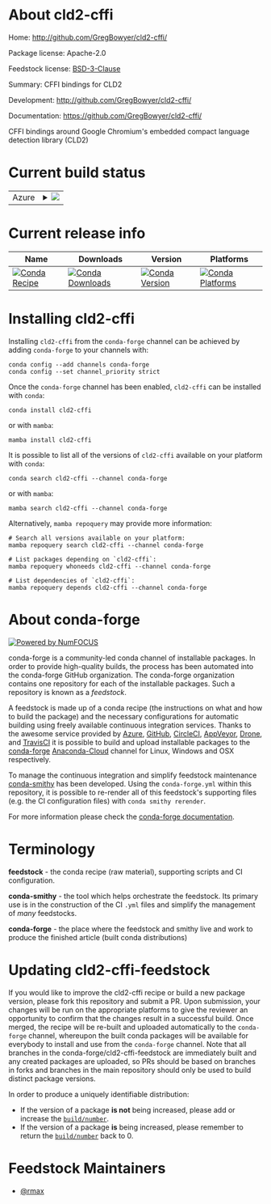 About cld2-cffi
===============

Home: http://github.com/GregBowyer/cld2-cffi/

Package license: Apache-2.0

Feedstock license: [BSD-3-Clause](https://github.com/conda-forge/cld2-cffi-feedstock/blob/main/LICENSE.txt)

Summary: CFFI bindings for CLD2

Development: http://github.com/GregBowyer/cld2-cffi/

Documentation: https://github.com/GregBowyer/cld2-cffi/

CFFI bindings around Google Chromium's embedded compact language detection
library (CLD2)


Current build status
====================


<table>
    
  <tr>
    <td>Azure</td>
    <td>
      <details>
        <summary>
          <a href="https://dev.azure.com/conda-forge/feedstock-builds/_build/latest?definitionId=2819&branchName=main">
            <img src="https://dev.azure.com/conda-forge/feedstock-builds/_apis/build/status/cld2-cffi-feedstock?branchName=main">
          </a>
        </summary>
        <table>
          <thead><tr><th>Variant</th><th>Status</th></tr></thead>
          <tbody><tr>
              <td>linux_64_python3.10.____cpython</td>
              <td>
                <a href="https://dev.azure.com/conda-forge/feedstock-builds/_build/latest?definitionId=2819&branchName=main">
                  <img src="https://dev.azure.com/conda-forge/feedstock-builds/_apis/build/status/cld2-cffi-feedstock?branchName=main&jobName=linux&configuration=linux_64_python3.10.____cpython" alt="variant">
                </a>
              </td>
            </tr><tr>
              <td>linux_64_python3.7.____cpython</td>
              <td>
                <a href="https://dev.azure.com/conda-forge/feedstock-builds/_build/latest?definitionId=2819&branchName=main">
                  <img src="https://dev.azure.com/conda-forge/feedstock-builds/_apis/build/status/cld2-cffi-feedstock?branchName=main&jobName=linux&configuration=linux_64_python3.7.____cpython" alt="variant">
                </a>
              </td>
            </tr><tr>
              <td>linux_64_python3.8.____73_pypy</td>
              <td>
                <a href="https://dev.azure.com/conda-forge/feedstock-builds/_build/latest?definitionId=2819&branchName=main">
                  <img src="https://dev.azure.com/conda-forge/feedstock-builds/_apis/build/status/cld2-cffi-feedstock?branchName=main&jobName=linux&configuration=linux_64_python3.8.____73_pypy" alt="variant">
                </a>
              </td>
            </tr><tr>
              <td>linux_64_python3.8.____cpython</td>
              <td>
                <a href="https://dev.azure.com/conda-forge/feedstock-builds/_build/latest?definitionId=2819&branchName=main">
                  <img src="https://dev.azure.com/conda-forge/feedstock-builds/_apis/build/status/cld2-cffi-feedstock?branchName=main&jobName=linux&configuration=linux_64_python3.8.____cpython" alt="variant">
                </a>
              </td>
            </tr><tr>
              <td>linux_64_python3.9.____73_pypy</td>
              <td>
                <a href="https://dev.azure.com/conda-forge/feedstock-builds/_build/latest?definitionId=2819&branchName=main">
                  <img src="https://dev.azure.com/conda-forge/feedstock-builds/_apis/build/status/cld2-cffi-feedstock?branchName=main&jobName=linux&configuration=linux_64_python3.9.____73_pypy" alt="variant">
                </a>
              </td>
            </tr><tr>
              <td>linux_64_python3.9.____cpython</td>
              <td>
                <a href="https://dev.azure.com/conda-forge/feedstock-builds/_build/latest?definitionId=2819&branchName=main">
                  <img src="https://dev.azure.com/conda-forge/feedstock-builds/_apis/build/status/cld2-cffi-feedstock?branchName=main&jobName=linux&configuration=linux_64_python3.9.____cpython" alt="variant">
                </a>
              </td>
            </tr><tr>
              <td>osx_64_python3.10.____cpython</td>
              <td>
                <a href="https://dev.azure.com/conda-forge/feedstock-builds/_build/latest?definitionId=2819&branchName=main">
                  <img src="https://dev.azure.com/conda-forge/feedstock-builds/_apis/build/status/cld2-cffi-feedstock?branchName=main&jobName=osx&configuration=osx_64_python3.10.____cpython" alt="variant">
                </a>
              </td>
            </tr><tr>
              <td>osx_64_python3.7.____cpython</td>
              <td>
                <a href="https://dev.azure.com/conda-forge/feedstock-builds/_build/latest?definitionId=2819&branchName=main">
                  <img src="https://dev.azure.com/conda-forge/feedstock-builds/_apis/build/status/cld2-cffi-feedstock?branchName=main&jobName=osx&configuration=osx_64_python3.7.____cpython" alt="variant">
                </a>
              </td>
            </tr><tr>
              <td>osx_64_python3.8.____73_pypy</td>
              <td>
                <a href="https://dev.azure.com/conda-forge/feedstock-builds/_build/latest?definitionId=2819&branchName=main">
                  <img src="https://dev.azure.com/conda-forge/feedstock-builds/_apis/build/status/cld2-cffi-feedstock?branchName=main&jobName=osx&configuration=osx_64_python3.8.____73_pypy" alt="variant">
                </a>
              </td>
            </tr><tr>
              <td>osx_64_python3.8.____cpython</td>
              <td>
                <a href="https://dev.azure.com/conda-forge/feedstock-builds/_build/latest?definitionId=2819&branchName=main">
                  <img src="https://dev.azure.com/conda-forge/feedstock-builds/_apis/build/status/cld2-cffi-feedstock?branchName=main&jobName=osx&configuration=osx_64_python3.8.____cpython" alt="variant">
                </a>
              </td>
            </tr><tr>
              <td>osx_64_python3.9.____73_pypy</td>
              <td>
                <a href="https://dev.azure.com/conda-forge/feedstock-builds/_build/latest?definitionId=2819&branchName=main">
                  <img src="https://dev.azure.com/conda-forge/feedstock-builds/_apis/build/status/cld2-cffi-feedstock?branchName=main&jobName=osx&configuration=osx_64_python3.9.____73_pypy" alt="variant">
                </a>
              </td>
            </tr><tr>
              <td>osx_64_python3.9.____cpython</td>
              <td>
                <a href="https://dev.azure.com/conda-forge/feedstock-builds/_build/latest?definitionId=2819&branchName=main">
                  <img src="https://dev.azure.com/conda-forge/feedstock-builds/_apis/build/status/cld2-cffi-feedstock?branchName=main&jobName=osx&configuration=osx_64_python3.9.____cpython" alt="variant">
                </a>
              </td>
            </tr><tr>
              <td>win_64_python3.10.____cpython</td>
              <td>
                <a href="https://dev.azure.com/conda-forge/feedstock-builds/_build/latest?definitionId=2819&branchName=main">
                  <img src="https://dev.azure.com/conda-forge/feedstock-builds/_apis/build/status/cld2-cffi-feedstock?branchName=main&jobName=win&configuration=win_64_python3.10.____cpython" alt="variant">
                </a>
              </td>
            </tr><tr>
              <td>win_64_python3.7.____cpython</td>
              <td>
                <a href="https://dev.azure.com/conda-forge/feedstock-builds/_build/latest?definitionId=2819&branchName=main">
                  <img src="https://dev.azure.com/conda-forge/feedstock-builds/_apis/build/status/cld2-cffi-feedstock?branchName=main&jobName=win&configuration=win_64_python3.7.____cpython" alt="variant">
                </a>
              </td>
            </tr><tr>
              <td>win_64_python3.8.____73_pypy</td>
              <td>
                <a href="https://dev.azure.com/conda-forge/feedstock-builds/_build/latest?definitionId=2819&branchName=main">
                  <img src="https://dev.azure.com/conda-forge/feedstock-builds/_apis/build/status/cld2-cffi-feedstock?branchName=main&jobName=win&configuration=win_64_python3.8.____73_pypy" alt="variant">
                </a>
              </td>
            </tr><tr>
              <td>win_64_python3.8.____cpython</td>
              <td>
                <a href="https://dev.azure.com/conda-forge/feedstock-builds/_build/latest?definitionId=2819&branchName=main">
                  <img src="https://dev.azure.com/conda-forge/feedstock-builds/_apis/build/status/cld2-cffi-feedstock?branchName=main&jobName=win&configuration=win_64_python3.8.____cpython" alt="variant">
                </a>
              </td>
            </tr><tr>
              <td>win_64_python3.9.____73_pypy</td>
              <td>
                <a href="https://dev.azure.com/conda-forge/feedstock-builds/_build/latest?definitionId=2819&branchName=main">
                  <img src="https://dev.azure.com/conda-forge/feedstock-builds/_apis/build/status/cld2-cffi-feedstock?branchName=main&jobName=win&configuration=win_64_python3.9.____73_pypy" alt="variant">
                </a>
              </td>
            </tr><tr>
              <td>win_64_python3.9.____cpython</td>
              <td>
                <a href="https://dev.azure.com/conda-forge/feedstock-builds/_build/latest?definitionId=2819&branchName=main">
                  <img src="https://dev.azure.com/conda-forge/feedstock-builds/_apis/build/status/cld2-cffi-feedstock?branchName=main&jobName=win&configuration=win_64_python3.9.____cpython" alt="variant">
                </a>
              </td>
            </tr>
          </tbody>
        </table>
      </details>
    </td>
  </tr>
</table>

Current release info
====================

| Name | Downloads | Version | Platforms |
| --- | --- | --- | --- |
| [![Conda Recipe](https://img.shields.io/badge/recipe-cld2--cffi-green.svg)](https://anaconda.org/conda-forge/cld2-cffi) | [![Conda Downloads](https://img.shields.io/conda/dn/conda-forge/cld2-cffi.svg)](https://anaconda.org/conda-forge/cld2-cffi) | [![Conda Version](https://img.shields.io/conda/vn/conda-forge/cld2-cffi.svg)](https://anaconda.org/conda-forge/cld2-cffi) | [![Conda Platforms](https://img.shields.io/conda/pn/conda-forge/cld2-cffi.svg)](https://anaconda.org/conda-forge/cld2-cffi) |

Installing cld2-cffi
====================

Installing `cld2-cffi` from the `conda-forge` channel can be achieved by adding `conda-forge` to your channels with:

```
conda config --add channels conda-forge
conda config --set channel_priority strict
```

Once the `conda-forge` channel has been enabled, `cld2-cffi` can be installed with `conda`:

```
conda install cld2-cffi
```

or with `mamba`:

```
mamba install cld2-cffi
```

It is possible to list all of the versions of `cld2-cffi` available on your platform with `conda`:

```
conda search cld2-cffi --channel conda-forge
```

or with `mamba`:

```
mamba search cld2-cffi --channel conda-forge
```

Alternatively, `mamba repoquery` may provide more information:

```
# Search all versions available on your platform:
mamba repoquery search cld2-cffi --channel conda-forge

# List packages depending on `cld2-cffi`:
mamba repoquery whoneeds cld2-cffi --channel conda-forge

# List dependencies of `cld2-cffi`:
mamba repoquery depends cld2-cffi --channel conda-forge
```


About conda-forge
=================

[![Powered by
NumFOCUS](https://img.shields.io/badge/powered%20by-NumFOCUS-orange.svg?style=flat&colorA=E1523D&colorB=007D8A)](https://numfocus.org)

conda-forge is a community-led conda channel of installable packages.
In order to provide high-quality builds, the process has been automated into the
conda-forge GitHub organization. The conda-forge organization contains one repository
for each of the installable packages. Such a repository is known as a *feedstock*.

A feedstock is made up of a conda recipe (the instructions on what and how to build
the package) and the necessary configurations for automatic building using freely
available continuous integration services. Thanks to the awesome service provided by
[Azure](https://azure.microsoft.com/en-us/services/devops/), [GitHub](https://github.com/),
[CircleCI](https://circleci.com/), [AppVeyor](https://www.appveyor.com/),
[Drone](https://cloud.drone.io/welcome), and [TravisCI](https://travis-ci.com/)
it is possible to build and upload installable packages to the
[conda-forge](https://anaconda.org/conda-forge) [Anaconda-Cloud](https://anaconda.org/)
channel for Linux, Windows and OSX respectively.

To manage the continuous integration and simplify feedstock maintenance
[conda-smithy](https://github.com/conda-forge/conda-smithy) has been developed.
Using the ``conda-forge.yml`` within this repository, it is possible to re-render all of
this feedstock's supporting files (e.g. the CI configuration files) with ``conda smithy rerender``.

For more information please check the [conda-forge documentation](https://conda-forge.org/docs/).

Terminology
===========

**feedstock** - the conda recipe (raw material), supporting scripts and CI configuration.

**conda-smithy** - the tool which helps orchestrate the feedstock.
                   Its primary use is in the construction of the CI ``.yml`` files
                   and simplify the management of *many* feedstocks.

**conda-forge** - the place where the feedstock and smithy live and work to
                  produce the finished article (built conda distributions)


Updating cld2-cffi-feedstock
============================

If you would like to improve the cld2-cffi recipe or build a new
package version, please fork this repository and submit a PR. Upon submission,
your changes will be run on the appropriate platforms to give the reviewer an
opportunity to confirm that the changes result in a successful build. Once
merged, the recipe will be re-built and uploaded automatically to the
`conda-forge` channel, whereupon the built conda packages will be available for
everybody to install and use from the `conda-forge` channel.
Note that all branches in the conda-forge/cld2-cffi-feedstock are
immediately built and any created packages are uploaded, so PRs should be based
on branches in forks and branches in the main repository should only be used to
build distinct package versions.

In order to produce a uniquely identifiable distribution:
 * If the version of a package **is not** being increased, please add or increase
   the [``build/number``](https://docs.conda.io/projects/conda-build/en/latest/resources/define-metadata.html#build-number-and-string).
 * If the version of a package **is** being increased, please remember to return
   the [``build/number``](https://docs.conda.io/projects/conda-build/en/latest/resources/define-metadata.html#build-number-and-string)
   back to 0.

Feedstock Maintainers
=====================

* [@rmax](https://github.com/rmax/)

